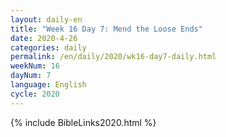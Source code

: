 ```yaml
---
layout: daily-en
title: "Week 16 Day 7: Mend the Loose Ends"
date: 2020-4-26 
categories: daily
permalink: /en/daily/2020/wk16-day7-daily.html
weekNum: 16
dayNum: 7
language: English
cycle: 2020
---
```

{% include BibleLinks2020.html %} 
